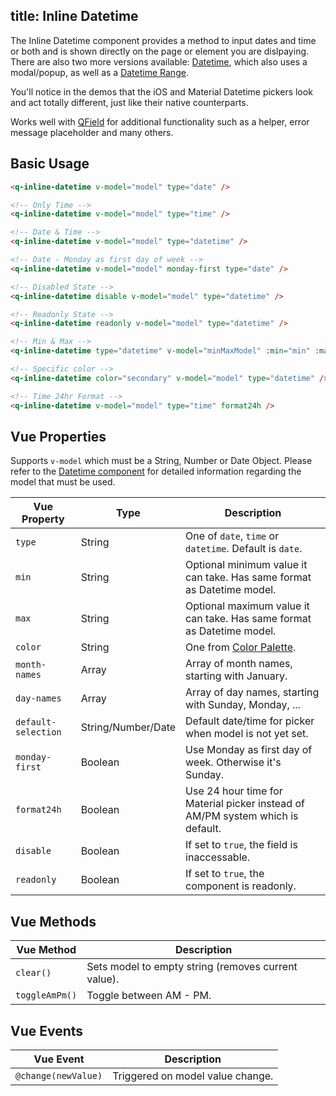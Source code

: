 title: Inline Datetime
---
The Inline Datetime component provides a method to input dates and time or both and is shown directly on the page or element you are dislpaying. There are also two more versions available: [Datetime](/components/datetime.html), which also uses a modal/popup, as well as a [Datetime Range](/components/datetime-range.html).
<input type="hidden" data-fullpage-demo="forms/datetime/inline-datetime">

You'll notice in the demos that the iOS and Material Datetime pickers look and act totally different, just like their native counterparts.

Works well with [QField](/components/field.html) for additional functionality such as a helper, error message placeholder and many others.

## Basic Usage

``` html
<q-inline-datetime v-model="model" type="date" />

<!-- Only Time -->
<q-inline-datetime v-model="model" type="time" />

<!-- Date & Time -->
<q-inline-datetime v-model="model" type="datetime" />

<!-- Date - Monday as first day of week -->
<q-inline-datetime v-model="model" monday-first type="date" />

<!-- Disabled State -->
<q-inline-datetime disable v-model="model" type="datetime" />

<!-- Readonly State -->
<q-inline-datetime readonly v-model="model" type="datetime" />

<!-- Min & Max -->
<q-inline-datetime type="datetime" v-model="minMaxModel" :min="min" :max="max" />

<!-- Specific color -->
<q-inline-datetime color="secondary" v-model="model" type="datetime" />

<!-- Time 24hr Format -->
<q-inline-datetime v-model="model" type="time" format24h />
```

## Vue Properties
Supports `v-model` which must be a String, Number or Date Object. Please refer to the [Datetime component](/components/datetime.html) for detailed information regarding the model that must be used.

| Vue Property | Type | Description |
| --- | --- | --- |
| `type` | String | One of `date`, `time` or `datetime`. Default is `date`. |
| `min` | String | Optional minimum value it can take. Has same format as Datetime model. |
| `max` | String | Optional maximum value it can take. Has same format as Datetime model. |
| `color` | String | One from [Color Palette](/components/color-palette.html). |
| `month-names` | Array | Array of month names, starting with January. |
| `day-names` | Array | Array of day names, starting with Sunday, Monday, ... |
| `default-selection` | String/Number/Date | Default date/time for picker when model is not yet set. |
| `monday-first` | Boolean | Use Monday as first day of week. Otherwise it's Sunday. |
| `format24h` | Boolean | Use 24 hour time for Material picker instead of AM/PM system which is default. |
| `disable` | Boolean | If set to `true`, the field is inaccessable. |
| `readonly` | Boolean | If set to `true`, the component is readonly. |

## Vue Methods
| Vue Method | Description |
| --- | --- |
| `clear()` | Sets model to empty string (removes current value). |
| `toggleAmPm()` | Toggle between AM - PM. |

## Vue Events
| Vue Event | Description |
| --- | --- |
| `@change(newValue)` | Triggered on model value change. |
